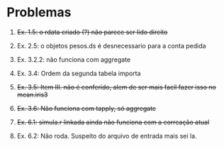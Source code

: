 Problemas
=========

1. ~~Ex. 1.5: o rdata criado (?) não parece ser lido direito~~

2. Ex. 2.5: o objetos pesos.ds é desnecessario para a conta pedida

3. Ex. 3.2.2: não funciona com aggregate

4. Ex. 3.4: Ordem da segunda tabela importa

5. ~~Ex. 3.5: Item III. não é conferido, alem de ser mais facil fazer isso no mean.iris3~~

6. ~~Ex. 3.6: Não funciona com tapply, só aggregate~~

7. ~~Ex. 6.1: simula.r linkada ainda não funciona com a correação atual~~

8. Ex. 6.2: Não roda. Suspeito do arquivo de entrada mais sei la.
